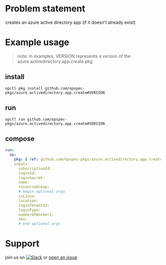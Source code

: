 # Problem statement
creates an azure active directory app (if it doesn't already exist)

# Example usage

> note: in examples, VERSION represents a version of the azure.activedirectory.app.create pkg

## install

```shell
opctl pkg install github.com/opspec-pkgs/azure.activedirectory.app.create#VERSION
```

## run

```
opctl run github.com/opspec-pkgs/azure.activedirectory.app.create#VERSION
```

## compose

```yaml
run:
  op:
    pkg: { ref: github.com/opspec-pkgs/azure.activedirectory.app.create#VERSION }
    inputs: 
      subscriptionId:
      loginId:
      loginSecret:
      name:
      resourceGroup:
      # begin optional args
      isLinux:
      location:
      loginTenantId:
      loginType:
      numberOfWorkers:
      sku:
      # end optional args
```

# Support

join us on [![Slack](https://opspec-slackin.herokuapp.com/badge.svg)](https://opspec-slackin.herokuapp.com/)
or [open an issue](https://github.com/opspec-pkgs/azure.activedirectory.app.create/issues)
